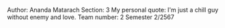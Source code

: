 Author: Ananda Matarach
Section: 3
My personal quote: I'm just a chill guy without enemy and love.
Team number: 2
Semester 2/2567